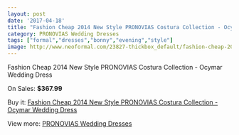 ```yaml
---
layout: post
date: '2017-04-18'
title: "Fashion Cheap 2014 New Style PRONOVIAS Costura Collection - Ocymar Wedding Dress"
category: PRONOVIAS Wedding Dresses
tags: ["formal","dresses","bonny","evening","style"]
image: http://www.neoformal.com/23827-thickbox_default/fashion-cheap-2014-new-style-pronovias-costura-collection-ocymar-wedding-dress.jpg
---
```

Fashion Cheap 2014 New Style PRONOVIAS Costura Collection - Ocymar Wedding Dress

On Sales: **$367.99**
<a href="https://www.neoformal.com/en/pronovias-wedding-dresses-2014/8001-fashion-cheap-2014-new-style-pronovias-costura-collection-ocymar-wedding-dress.html"><amp-img layout="responsive" width="600" height="600" src="//www.neoformal.com/23827-thickbox_default/fashion-cheap-2014-new-style-pronovias-costura-collection-ocymar-wedding-dress.jpg" alt="Fashion Cheap 2014 New Style PRONOVIAS Costura Collection - Ocymar Wedding Dress 0" /></a>

Buy it: [Fashion Cheap 2014 New Style PRONOVIAS Costura Collection - Ocymar Wedding Dress](https://www.neoformal.com/en/pronovias-wedding-dresses-2014/8001-fashion-cheap-2014-new-style-pronovias-costura-collection-ocymar-wedding-dress.html "Fashion Cheap 2014 New Style PRONOVIAS Costura Collection - Ocymar Wedding Dress")

View more: [PRONOVIAS Wedding Dresses](https://www.neoformal.com/en/129-pronovias-wedding-dresses-2014 "PRONOVIAS Wedding Dresses")